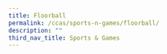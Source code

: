 ```yaml
---
title: Floorball
permalink: /ccas/sports-n-games/floorball/
description: ""
third_nav_title: Sports & Games
---
```

